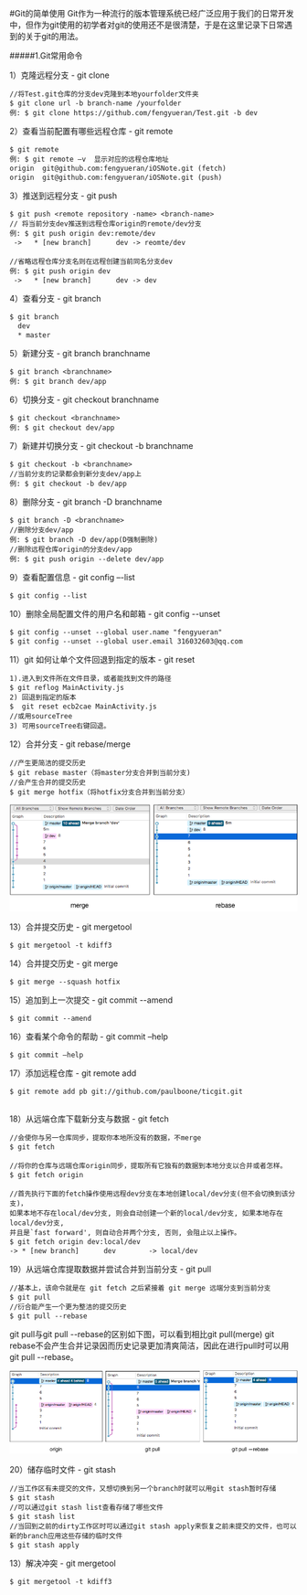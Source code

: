 #Git的简单使用
Git作为一种流行的版本管理系统已经广泛应用于我们的日常开发中，但作为git使用的初学者对git的使用还不是很清楚，于是在这里记录下日常遇到的关于git的用法。

#####1.Git常用命令


1）克隆远程分支 - git clone
```objc
//将Test.git仓库的分支dev克隆到本地yourfolder文件夹
$ git clone url -b branch-name /yourfolder
例: $ git clone https://github.com/fengyueran/Test.git -b dev
```

2）查看当前配置有哪些远程仓库 - git remote

```objc
$ git remote
例: $ git remote –v  显示对应的远程仓库地址
origin	git@github.com:fengyueran/iOSNote.git (fetch)
origin	git@github.com:fengyueran/iOSNote.git (push)
```

3）推送到远程分支 - git push
```objc
$ git push <remote repository -name> <branch-name>
// 将当前分支dev推送到远程仓库origin的remote/dev分支
例: $ git push origin dev:remote/dev
 ->   * [new branch]      dev -> reomte/dev

//省略远程仓库分支名则在远程创建当前同名分支dev
例: $ git push origin dev
 ->   * [new branch]      dev -> dev
```

4）查看分支 - git branch

```objc
$ git branch
  dev
  * master
```

5）新建分支 - git branch branchname
```objc
$ git branch <branchname>
例: $ git branch dev/app
```

6）切换分支 - git checkout branchname

```objc
$ git checkout <branchname>
例: $ git checkout dev/app
```

7）新建并切换分支 - git checkout -b branchname
```objc
$ git checkout -b <branchname>
//当前分支的记录都会到新分支dev/app上
例: $ git checkout -b dev/app
```

8）删除分支 - git branch -D branchname
```objc
$ git branch -D <branchname>
//删除分支dev/app
例: $ git branch -D dev/app(D强制删除)
//删除远程仓库origin的分支dev/app
例: $ git push origin --delete dev/app
```

9）查看配置信息 - git config –-list
```objc
$ git config --list
```

10）删除全局配置文件的用户名和邮箱 - git config --unset
```objc
$ git config --unset --global user.name "fengyueran"
$ git config --unset --global user.email 316032603@qq.com
```

11）git 如何让单个文件回退到指定的版本 - git reset
```objc
1).进入到文件所在文件目录，或者能找到文件的路径
$ git reflog MainActivity.js
2) 回退到指定的版本
$  git reset ecb2cae MainActivity.js
//或用sourceTree
3) 可用sourceTree右键回退。
```

12）合并分支 - git rebase/merge
```objc
//产生更简洁的提交历史
$ git rebase master（将master分支合并到当前分支)
//会产生合并的提交历史
$ git merge hotfix（将hotfix分支合并到当前分支）
```
![](/assets/pic98-1.png)

13）合并提交历史 - git mergetool
```objc
$ git mergetool -t kdiff3
```

14）合并提交历史 - git merge
```objc
$ git merge --squash hotfix
```

15）追加到上一次提交 - git commit --amend
```objc
$ git commit --amend
```

16）查看某个命令的帮助 - git commit –help
```objc
$ git commit –help
```

17）添加远程仓库 - git remote add
```objc
$ git remote add pb git://github.com/paulboone/ticgit.git


```

18）从远端仓库下载新分支与数据 - git fetch
```objc
//会使你与另一仓库同步，提取你本地所没有的数据，不merge
$ git fetch 

//将你的仓库与远端仓库origin同步，提取所有它独有的数据到本地分支以合并或者怎样。
$ git fetch origin

//首先执行下面的fetch操作使用远程dev分支在本地创建local/dev分支(但不会切换到该分支)，
如果本地不存在local/dev分支, 则会自动创建一个新的local/dev分支, 如果本地存在local/dev分支, 
并且是`fast forward', 则自动合并两个分支, 否则, 会阻止以上操作。
$ git fetch origin dev:local/dev
-> * [new branch]      dev        -> local/dev
```
 
19）从远端仓库提取数据并尝试合并到当前分支 - git pull
```objc
//基本上，该命令就是在 git fetch 之后紧接着 git merge 远端分支到当前分支
$ git pull 
//衍合能产生一个更为整洁的提交历史
$ git pull --rebase
```
git pull与git pull --rebase的区别如下图，可以看到相比git pull(merge) git rebase不会产生合并记录因而历史记录更加清爽简洁，因此在进行pull时可以用git pull --rebase。

![](/assets/pic98-2.png)

20）储存临时文件 - git stash
```objc
//当工作区有未提交的文件，又想切换到另一个branch时就可以用git stash暂时存储
$ git stash 
//可以通过git stash list查看存储了哪些文件
$ git stash list
//当回到之前的dirty工作区时可以通过git stash apply来恢复之前未提交的文件，也可以新的branch应用这些存储的临时文件
$ git stash apply

```
13）解决冲突 - git mergetool
```objc
$ git mergetool -t kdiff3
```


